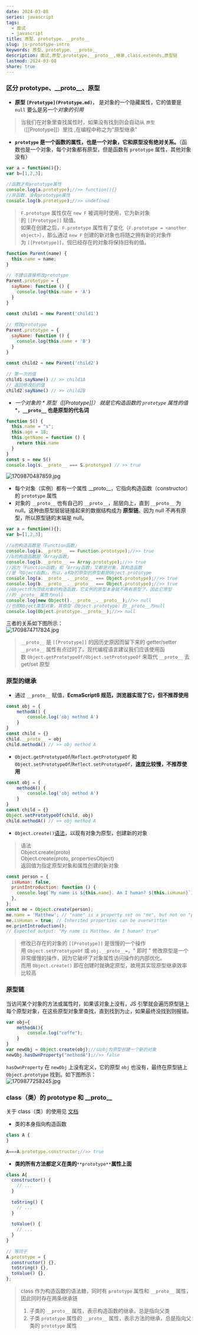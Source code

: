 ```yaml
---  
date: 2024-03-08  
series: javascript  
tags:  
  - 面试  
  - javascript  
title: 原型、prototype、__proto__  
slug: js-prototype-intro  
keywords: 原型、prototype、__proto__  
description: 面试,原型,prototype,__proto__,继承,class,extends,原型链  
lastmod: 2024-03-08  
share: true  
---  
```

  
### 区分 prototype、\_\_proto\_\_、原型  
  
- **原型 ``[Prototype](Prototype.md)``**， 是对象的一个隐藏属性，它的值要是 `null` 要么是另一个*对象的引用*  
  
> 当我们在对象里查找属性时，如果没有找到则会自动从 `原型`（\[\[Prototype\]\]）里找 ,在编程中称之为“原型继承”  
  
- **`prototype` 是一个函数的属性，也是一个对象，它和原型没有绝对关系。**（函数也是一个对象，每个对象都有原型，但是函数有 `prototype` 属性，其他对象没有）  
  
```javascript  
var a = function(){};  
var b=[1,2,3];  
  
//函数才有prototype属性  
console.log(a.prototype);//>> function(){}  
//非函数，没有prototype属性  
console.log(b.prototype);//>> undefined  
```  
  
>`F.prototype` 属性仅在 `new F` 被调用时使用，它为新对象的 `[[Prototype]]` 赋值。  
>如果在创建之后，`F.prototype` 属性有了变化（`F.prototype = <another object>`），那么通过 `new F` 创建的新对象也将随之拥有新的对象作为 `[[Prototype]]`，但已经存在的对象将保持旧有的值。  
  
```javascript  
function Parent(name) {  
  this.name = name;  
}  
  
// 不建议直接修改prototype  
Parent.prototype = {  
  sayName: function () {  
    console.log(this.name + 'A')  
  }  
}  
  
const child1 = new Parent('child1')  
  
// 修改prototype  
Parent.prototype = {  
  sayName: function () {  
    console.log(this.name + 'B')  
  }  
}  
  
const child2 = new Parent('child2')  
  
// 第一次的值  
child1.sayName() // >> child1A  
// 返回修改后的值  
child2.sayName() // >> child2B  
```  
  
- **一个对象的 * 原型（\[\[Prototype\]\]）* 就是它构造函数的 `prototype` 属性的值**，**`__proto__` 也是原型的代名词**  
  
```javascript  
function S() {  
  this.name = "s";  
  this.age = 18;  
  this.getName = function () {  
    return this.name  
  }  
}  
const s = new S()  
console.log(s.__proto__ === S.prototype) // >> true  
```  
  
![1709870487859.jpg](../../static/images/1709870487859.jpg)  
- 每个对象（实例）都有一个属性 \_\_proto\_\_，它指向构造函数（constructor）的 `prototype` 属性  
- 对象的 `__proto__` 也有自己的 `__proto__`，层层向上，直到 `__proto__` 为 null。这种由原型层层链接起来的数据结构成为 **原型链**。因为 null 不再有原型，所以原型链的末端是 null。  
  
```javascript  
var a = function(){};  
var b=[1,2,3];  
  
//a的构造函数是「Function函数」  
console.log(a.__proto__ == Function.prototype);//>> true  
//b的构造函数是「Array函数」  
console.log(b.__proto__ == Array.prototype);//>> true  
//因为「Function函数」和「Array函数」又都是对象，其构造函数  
//是「Object函数」，所以，a和b的原型的原型都是Object.prototype  
console.log(a.__proto__.__proto__ === Object.prototype);//>> true  
console.log(b.__proto__.__proto__ === Object.prototype);//>> true  
//Object作为顶级对象的构造函数，它实例的原型本身就不再有原型了，因此它原型  
//的__proto__属性为null  
console.log(new Object().__proto__.__proto__);//>> null  
//也即Object类型对象，其原型（Object.prototype）的__proto__为null  
console.log(Object.prototype.__proto__);//>> null  
```  
  
三者的关系如下图所示：  
![1709874717824.jpg](../../static/images/1709874717824.jpg)  
  
>`__proto__` 是 `[[Prototype]]` 的因历史原因而留下来的 getter/setter  
>`__proto__` 属性有点过时了。现代编程语言建议我们应该使用函数 `Object.getPrototypeOf/Object.setPrototypeOf` 来取代 `__proto__` 去 get/set 原型  
  
### 原型的继承  
  
- 通过 `__proto__` 赋值，**EcmaScript6 规范，浏览器实现了它，但不推荐使用**  
  
```javascript  
const obj = {  
	methodA() {  
		console.log('obj method A')  
	}  
}  
const child = {}  
child.__proto__ = obj  
child.methodA() // >> obj method A  
```  
  
- `Object.getPrototypeOf`/`Reflect.getPrototypeOf` 和 `Object.setPrototypeOf`/`Reflect.setPrototypeOf`，**速度比较慢，不推荐使用**  
  
```javascript  
const obj = {  
	methodA() {  
		console.log('obj method A')  
	}  
}  
const child = {}  
Object.setPrototypeOf(child, obj)  
child.methodA() // >> obj method A  
```  
  
- `Object.create()`[语法](https://developer.mozilla.org/zh-CN/docs/Web/JavaScript/Reference/Global_Objects/Object/create)，以现有对象为原型，创建新的对象  
  
>语法  
Object.create(proto)  
Object.create(proto, propertiesObject)  
>返回值为指定原型对象和属性创建的新对象  
  
```javascript  
const person = {  
  isHuman: false,  
  printIntroduction: function () {  
    console.log(`My name is ${this.name}. Am I human? ${this.isHuman}`);  
  },  
};  
const me = Object.create(person);  
me.name = 'Matthew'; // "name" is a property set on "me", but not on "person"  
me.isHuman = true; // Inherited properties can be overwritten  
me.printIntroduction();  
// Expected output: "My name is Matthew. Am I human? true"  
```  
  
>修改已存在的对象的 `[[Prototype]]` 是很慢的一个操作  
>用 `Object.setPrototypeOf` 或 `obj.__proto__=`，" 即时 " 修改原型是一个非常缓慢的操作，因为它破坏了对象属性访问操作的内部优化。  
>而用 `Object.create()` 即在创建时就确定原型，故用其实现原型继承效率比较高  
  
### 原型链  
  
当访问某个对象的方法或属性时，如果该对象上没有，JS 引擎就会遍历原型链上每个原型对象，在这些原型对象里查找，直到找到为止，如果最终没找到则报错。  
  
```javascript  
var obj={  
    methodA(){  
        console.log("coffe");  
    }  
}  
var newObj = Object.create(obj);//以obj为原型创建一个新的对象  
newObj.hasOwnProperty("methodA");//>> false  
```  
  
`hasOwnProperty` 在 `newObj` 上没有定义，它的原型 `obj` 也没有，最终在原型链上 `Object.prototype` 找到。如下图所示：  
![1709877258245.jpg](../../static/images/1709877258245.jpg)  
  
### class（类）的 prototype 和 \_\_proto\_\_  
  
关于 class（类）的使用见 [文档](https://developer.mozilla.org/zh-CN/docs/Web/JavaScript/Reference/Classes)  
- 类的本身指向构造函数  
  
```javascript  
class A {  
}  
  
A===A.prototype.constructor;//>> true  
```  
  
- **类的所有方法都定义在类的**`**prototype**`**属性上面**  
  
```javascript  
class A{  
  constructor() {  
    // ...  
  }  
  
  toString() {  
    // ...  
  }  
  
  toValue() {  
    // ...  
  }  
}  
  
// 等同于  
A.prototype = {  
  constructor() {},  
  toString() {},  
  toValue() {},  
};  
```  
  
>class 作为构造函数的语法糖，同时有 `prototype` 属性和 `__proto__` 属性，因此同时存在两条继承链  
>1. 子类的 `__proto__` 属性，表示构造函数的继承，总是指向父类  
>2. 子类 `prototype` 属性的 `__proto__` 属性，表示方法的继承，总是指向父类的 `prototype` 属性  
